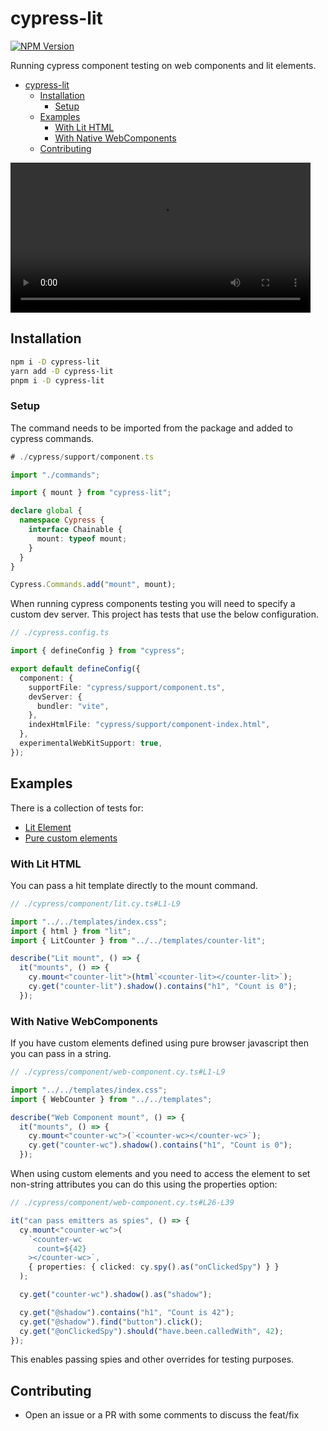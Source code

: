 # cypress-lit

[![NPM Version](https://img.shields.io/npm/v/cypress-lit.svg?style=for-the-badge&labelColor=000000)](https://www.npmjs.com/package/cypress-lit)

Running cypress component testing on web components and lit elements.

- [cypress-lit](#cypress-lit)
  - [Installation](#installation)
    - [Setup](#setup)
  - [Examples](#examples)
    - [With Lit HTML](#with-lit-html)
    - [With Native WebComponents](#with-native-webcomponents)
  - [Contributing](#contributing)

<div style="display: flex">
  <video height="240" controls>
    <source src="cypress/videos/lit.cy.ts.mp4" type="video/mp4">
    Your browser does not support the video tag.
  </video>
</div>

## Installation

```bash
npm i -D cypress-lit
yarn add -D cypress-lit
pnpm i -D cypress-lit
```

### Setup

The command needs to be imported from the package and added to cypress commands.

```ts
# ./cypress/support/component.ts

import "./commands";

import { mount } from "cypress-lit";

declare global {
  namespace Cypress {
    interface Chainable {
      mount: typeof mount;
    }
  }
}

Cypress.Commands.add("mount", mount);
```

When running cypress components testing you will need to specify a custom dev server. This project has tests that use the below configuration.

```ts
// ./cypress.config.ts

import { defineConfig } from "cypress";

export default defineConfig({
  component: {
    supportFile: "cypress/support/component.ts",
    devServer: {
      bundler: "vite",
    },
    indexHtmlFile: "cypress/support/component-index.html",
  },
  experimentalWebKitSupport: true,
});
```

## Examples

There is a collection of tests for:

- [Lit Element](./cypress/component/lit.cy.ts)
- [Pure custom elements](./cypress/component/web-component.cy.ts)

### With Lit HTML

You can pass a hit template directly to the mount command.

```ts
// ./cypress/component/lit.cy.ts#L1-L9

import "../../templates/index.css";
import { html } from "lit";
import { LitCounter } from "../../templates/counter-lit";

describe("Lit mount", () => {
  it("mounts", () => {
    cy.mount<"counter-lit">(html`<counter-lit></counter-lit>`);
    cy.get("counter-lit").shadow().contains("h1", "Count is 0");
  });
```

### With Native WebComponents

If you have custom elements defined using pure browser javascript then you can pass in a string.

```ts
// ./cypress/component/web-component.cy.ts#L1-L9

import "../../templates/index.css";
import { WebCounter } from "../../templates";

describe("Web Component mount", () => {
  it("mounts", () => {
    cy.mount<"counter-wc">(`<counter-wc></counter-wc>`);
    cy.get("counter-wc").shadow().contains("h1", "Count is 0");
  });

```

When using custom elements and you need to access the element to set non-string attributes you can do this using the properties option:

```ts
// ./cypress/component/web-component.cy.ts#L26-L39

it("can pass emitters as spies", () => {
  cy.mount<"counter-wc">(
    `<counter-wc
      count=${42}
    ></counter-wc>`,
    { properties: { clicked: cy.spy().as("onClickedSpy") } }
  );

  cy.get("counter-wc").shadow().as("shadow");

  cy.get("@shadow").contains("h1", "Count is 42");
  cy.get("@shadow").find("button").click();
  cy.get("@onClickedSpy").should("have.been.calledWith", 42);
});
```

This enables passing spies and other overrides for testing purposes.

## Contributing

- Open an issue or a PR with some comments to discuss the feat/fix
